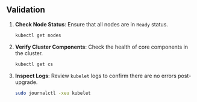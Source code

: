 ## Validation

1. **Check Node Status**: Ensure that all nodes are in `Ready` status.

    ```bash
    kubectl get nodes
    ```

2. **Verify Cluster Components**: Check the health of core components in the cluster.

    ```bash
    kubectl get cs
    ```

3. **Inspect Logs**: Review `kubelet` logs to confirm there are no errors post-upgrade.

    ```bash
    sudo journalctl -xeu kubelet
    ```
